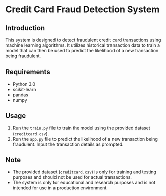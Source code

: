 # Credit Card Fraud Detection System

## Introduction
This system is designed to detect fraudulent credit card transactions using machine learning algorithms. It utilizes historical transaction data to train a model that can then be used to predict the likelihood of a new transaction being fraudulent.

## Requirements
- Python 3.0
- scikit-learn
- pandas
- numpy

## Usage
1. Run the `train.py` file to train the model using the provided dataset (`creditcard.csv`).
2. Run the `app.py` file to predict the likelihood of a new transaction being fraudulent. Input the transaction details as prompted.

## Note
- The provided dataset (`creditcard.csv`) is only for training and testing purposes and should not be used for actual transactions.
- The system is only for educational and research purposes and is not intended for use in a production environment.

